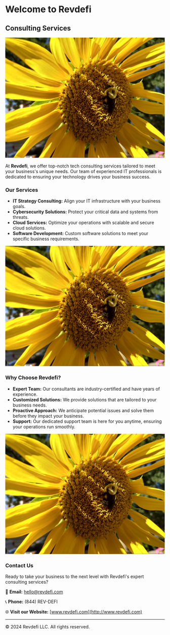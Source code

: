 # Welcome to Revdefi

## Consulting Services

![Revdefi Logo](/sunflower.jpg)

At **Revdefi**, we offer top-notch tech consulting services tailored to meet your business's unique needs. Our team of experienced IT professionals is dedicated to ensuring your technology drives your business success.

### Our Services

- **IT Strategy Consulting:** Align your IT infrastructure with your business goals.
- **Cybersecurity Solutions:** Protect your critical data and systems from threats.
- **Cloud Services:** Optimize your operations with scalable and secure cloud solutions.
- **Software Development:** Custom software solutions to meet your specific business requirements.

![Revdefi Logo](/sunflower.jpg)

### Why Choose Revdefi?

- **Expert Team:** Our consultants are industry-certified and have years of experience.
- **Customized Solutions:** We provide solutions that are tailored to your business needs.
- **Proactive Approach:** We anticipate potential issues and solve them before they impact your business.
- **Support:** Our dedicated support team is here for you anytime, ensuring your operations run smoothly.

![Revdefi Logo](/sunflower.jpg)
 
### Contact Us

Ready to take your business to the next level with Revdefi's expert consulting services? 

📧 **Email:** [hello@revdefi.com](mailto:hello@revdefi.com)

📞 **Phone:** (844) REV-DEFI

🌐 **Visit our Website:** [www.revdefi.com](http://www.revdefi.com)

 
---

© 2024 Revdefi LLC. All rights reserved.
